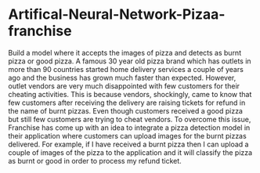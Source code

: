 # Artifical-Neural-Network-Pizaa-franchise
Build a model where it accepts the images of pizza and detects as burnt pizza or good pizza.
A famous 30 year old pizza brand which has outlets in more than 90 countries started home delivery services a couple of years ago and the business has grown much faster than expected. However, outlet vendors are very much disappointed with few customers for their cheating activities. This is because vendors, shockingly, came to know that few customers after receiving the delivery are raising tickets for refund in the name of burnt pizzas. Even though customers received a good pizza but still few customers are trying to cheat vendors. To overcome this issue, Franchise has come up with an idea to integrate a pizza detection model in their application where customers can upload images for the burnt pizzas delivered. For example, if I have received a burnt pizza then I can upload a couple of images of the pizza to the application and it will classify the pizza as burnt or good in order to process my refund ticket.
